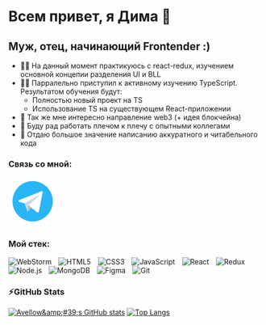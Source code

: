 # Всем привет, я Дима 👋

## Муж, отец, начинающий Frontender :)

- 👨‍🎓 На данный момент практикуюсь с react-redux, изучением основной концепии разделения UI и BLL
- 👨‍💻 Парралельно приступил к активному изучению TypeScript. 
     Результатом обучения будут: 
     - Полностью новый проект на TS
     - Использование TS на существующем React-приложении 
- 🥅 Так же мне интересно направление web3 (+ идея блокчейна)
- 🤝 Буду рад работать плечом к плечу с опытными коллегами
- 🌼 Отдаю большое значение написанию аккуратного и читабельного кода


### Связь со мной:

[![website](./icons/telegram.svg)](https://t.me/zellek)

### Мой стек:

<img alt="WebStorm" width="26px" src="https://cdn.jsdelivr.net/gh/devicons/devicon/icons/webstorm/webstorm-original.svg" style="padding-right:10px;" /> <img alt="HTML5" width="26px" src="https://cdn.jsdelivr.net/gh/devicons/devicon/icons/html5/html5-original.svg" style="padding-right:10px;" />
<img alt="CSS3" width="26px" src="https://cdn.jsdelivr.net/gh/devicons/devicon/icons/css3/css3-original.svg" style="padding-right:10px;" />
<img alt="JavaScript" width="26px" src="https://cdn.jsdelivr.net/gh/devicons/devicon/icons/javascript/javascript-original.svg" style="padding-right:10px;" />
<img alt="React" width="26px" src="https://cdn.jsdelivr.net/gh/devicons/devicon/icons/react/react-original.svg" style="padding-right:10px;" />
<img alt="Redux" width="26px" src="https://cdn.jsdelivr.net/gh/devicons/devicon/icons/redux/redux-original.svg" style="padding-right:10px;" />
<img alt="Node.js" width="26px" src="https://cdn.jsdelivr.net/gh/devicons/devicon/icons/nodejs/nodejs-original.svg" style="padding-right:10px;" />
<img alt="MongoDB" width="26px" src="https://cdn.jsdelivr.net/gh/devicons/devicon/icons/mongodb/mongodb-original.svg" style="padding-right:10px;" />
<img alt="Figma" width="26px" src="https://cdn.jsdelivr.net/gh/devicons/devicon/icons/figma/figma-original.svg" style="padding-right:10px;" />
<img alt="Git" width="26px" src="https://cdn.jsdelivr.net/gh/devicons/devicon/icons/git/git-original.svg" style="padding-right:10px;" />



### ⚡GitHub Stats

[<img alt="Avellow&amp;amp;#39;s GitHub stats" width="400" src="https://github-readme-stats.vercel.app/api?username=avellow&theme=dracula&show_icons=true&border_radius=0"/>](https://github.com/anuraghazra/github-readme-stats) [<img alt="Top Langs" width="395.7" src="https://github-readme-stats.vercel.app/api/top-langs/?username=avellow&amp;layout=compact&amp;theme=dracula&border_radius=0"/>](https://github.com/anuraghazra/github-readme-stats)

